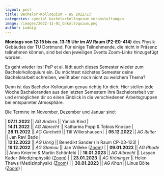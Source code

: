 ```yaml
---
layout: post
title: Bachelor-Kolloquium - WS 2022/23
categories: special bachelorkolloquium veranstaltungen
image: /images/2022-11-01_bakolloquium.png
author: Ludwig
---
```


**Montags von 12:15 bis ca. 13:15 Uhr im AV Raum (P2-E0-414)** des Physik Gebäudes der TU Dortmund.
Für einige Teilnehmende, die nicht in Präsenz teilnehmen können, sind bei den jeweiligen Events Zoom-Links hinzugefügt worden.

Es geht wieder los! PeP et al. lädt auch dieses Semester wieder zum Bachelorkolloquium ein.
Du möchtest nächstes Semester deine Bachelorarbeit schreiben, weißt aber noch nicht zu welchem Thema?

Dann ist das Bachelor-Kolloquium genau richtig für dich.
Hier stellen jede Woche Bacheloranden aus den letzten Semestern ihre Bachelorarbeit vor und ermöglichen dir so einen Einblick in die verschiedenen Arbeitsgruppen bei entspannter Atmosphäre.

Die Termine im November, Dezember und Januar sind:

| **07.11.2022** || _AG Anders_ || Yanick Kind |  
| **14.11.2022** || _AG Albrecht_ || Katharina Popp & Tobias Knospe |  
| **28.11.2022** || _AG Cinchetti_ || Till Willershausen |
| **05.12.2022** || _AG Reiter_ || Jan Ravi Bade |  
| **12.12.2022** || _AG Uhrig_ || Benedikt Sander (in Raum CP-03-123) |  
| **19.12.2022** || _AG Stamou_ || Jan Willeke ([Zoom](https://tu-dortmund.zoom.us/j/98185152878?pwd=VVZsVDBlT0VGNy9HVDJsdE5Cc3haQT09 )) |
| **09.01.2023** || *AG Rhode*  || Anno Knierim & Martin Schönfeld |
| **16.01.2023** || *AG Albrecht*  || Lasyan Kader (Medizinphysik) ([Zoom](https://tu-dortmund.zoom.us/j/96572710399?pwd=RDJrYzU5WkE4enpDdHV4d0lPY24wdz09 )) |
| **23.01.2023** || *AG Kröninger*  || Helen Thews (Medizinphysik) ([Zoom](https://tu-dortmund.zoom.us/j/96572710399?pwd=RDJrYzU5WkE4enpDdHV4d0lPY24wdz09 )) |
| **30.01.2023** || *AG Khan*  || Linus Bölte ([Zoom](https://tu-dortmund.zoom.us/j/96572710399?pwd=RDJrYzU5WkE4enpDdHV4d0lPY24wdz09 )) |

